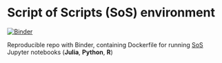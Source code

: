 # Script of Scripts (SoS) environment 

[![Binder](https://mybinder.org/badge_logo.svg)](https://mybinder.org/v2/gh/zelenkastiot/SoS_binder/master?filepath=Notebook_example.ipynb)

Reproducible repo with Binder, containing Dockerfile for running [SoS](https://vatlab.github.io/sos-docs/) Jupyter notebooks (**Julia**, **Python**, **R**) 
